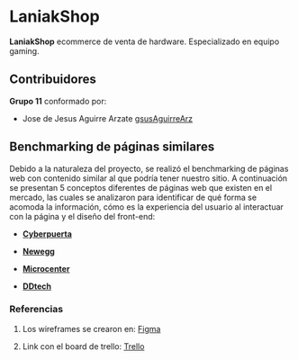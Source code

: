 # LaniakShop

**LaniakShop** ecommerce de venta de hardware. Especializado en equipo gaming.


## Contribuidores


**Grupo 11** conformado por:


- Jose de Jesus Aguirre Arzate [gsusAguirreArz](https://github.com/gsusAguirreArz)


## Benchmarking de páginas similares


Debido a la naturaleza del proyecto, se realizó el benchmarking de páginas web con contenido similar al que podría tener nuestro sitio. A continuación se presentan 5 conceptos diferentes de páginas web que existen en el mercado, las cuales se analizaron para identificar de qué forma se acomoda la información, cómo es la experiencia del usuario al interactuar con la página y el diseño del front-end:

- **[Cyberpuerta](https://www.cyberpuerta.mx/)** 


- **[Newegg](https://www.newegg.com/global/mx-en/)**


- **[Microcenter](https://www.microcenter.com/)**


- **[DDtech](https://ddtech.mx/)**


### Referencias

1. Los wireframes se crearon en: [Figma](https://www.figma.com/)

2. Link con el board de trello: [Trello](https://trello.com/b/Y2H4VXMC)